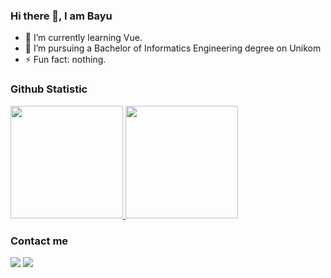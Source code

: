 ### Hi there 👋, I am Bayu

- 🌱 I’m currently learning Vue.
- 💼 I’m pursuing a Bachelor of Informatics Engineering degree on Unikom 
- ⚡ Fun fact: nothing.

### Github Statistic

<p align="left">
  <a href="https://github.com/thrqhdyt">
    <img height="180em" src="https://github-readme-stats-eight-theta.vercel.app/api?username=bayurifkialghifari&show_icons=true&theme=algolia&include_all_commits=true&count_private=true"/>
    <img height="180em" src="https://github-readme-stats-eight-theta.vercel.app/api/top-langs/?username=bayurifkialghifari&layout=compact&langs_count=8&theme=algolia"/>
  </a>
</p>

### Contact me

<a href="mailto:bayurifkialgh@gmail.com"><img src="https://img.shields.io/badge/-Gmail-red?style=flat&logo=Gmail&logoColor=white"/></a>
<a href="https://t.me/bayurifkialgh"><img src="https://img.shields.io/badge/-Telegram-0077B5?style=flat&logo=Telegram&logoColor=white"/></a>


